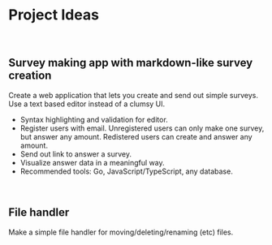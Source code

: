 # Project Ideas

<br>

## **Survey making app with markdown-like survey creation**

Create a web application that lets you create and send out simple surveys. Use a text based editor instead of a clumsy UI.

- Syntax highlighting and validation for editor.
- Register users with email. Unregistered users can only make one survey, but answer any amount. Redistered users can create and answer any amount.
- Send out link to answer a survey.
- Visualize answer data in a meaningful way.
- Recommended tools: Go, JavaScript/TypeScript, any database.

<br>

## **File handler**

Make a simple file handler for moving/deleting/renaming (etc) files.
